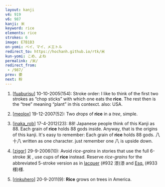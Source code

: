```yaml
---
layout: kanji
v4: 919
v6: 987
kanji: 米
keyword: rice
elements: rice
strokes: 6
image: E7B1B3
on-yomi: ベイ、マイ、メエトル
redirect_to: https://hochanh.github.io/rtk/米
kun-yomi: こめ、よね
permalink: /米/
redirect_from:
 - /987/
prev: 萎
next: 粉
---
```


1) [<a href="http://kanji.koohii.com/profile/fuaburisu">fuaburisu</a>] 10-10-2005(154): Stroke order: I like to think of the first two strokes as “chop sticks” with which one eats the<strong> rice</strong>. The rest then is the “tree” meaning “plant” in this contexct. also: USA.

2) [<a href="http://kanji.koohii.com/profile/meolox">meolox</a>] 19-12-2007(52): Two <em>drops</em> of<strong> rice</strong> in a <em>tree</em>, simple.

3) [<a href="http://kanji.koohii.com/profile/inaka_rob">inaka_rob</a>] 17-4-2012(23): 88! Japanese people think of this Kanji as 88. Each grain of<strong> rice</strong> holds 88 gods inside. Anyway, that is the origins of this kanji. It&#039;s easy to remember: Each grain of<strong> rice</strong> holds 88 gods. 八十八 written as one character. just remember one 八 is upside down.

4) [<a href="http://kanji.koohii.com/profile/ziggr">ziggr</a>] 29-9-2006(10): Avoid <em>rice-grains</em> in stories that use the full 6-stroke 米 , use cups of<strong> rice</strong> instead. Reserve <em>rice-grains</em> for the abbreviated 5-stroke version as in <a href="../v4/932.html">lacquer</a> (#932 漆)漆 and <a href="http://kanji.koohii.com/study/kanji/933">Esq.</a> (#933 様)様.

5) [<a href="http://kanji.koohii.com/profile/rinkuhero">rinkuhero</a>] 20-9-2011(9): <strong>Rice</strong> grows on trees in America.

